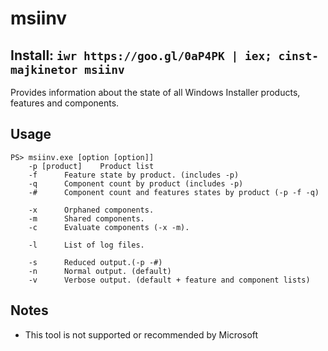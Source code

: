 # msiinv

**Install**: `iwr https://goo.gl/0aP4PK | iex; cinst-majkinetor msiinv`
---
Provides information about the state of all Windows Installer products, features and components.


## Usage

    PS> msiinv.exe [option [option]]
        -p [product]    Product list
        -f      Feature state by product. (includes -p)
        -q      Component count by product (includes -p)
        -#      Component count and features states by product (-p -f -q)

        -x      Orphaned components.
        -m      Shared components.
        -c      Evaluate components (-x -m).

        -l      List of log files.

        -s      Reduced output.(-p -#)
        -n      Normal output. (default)
        -v      Verbose output. (default + feature and component lists)

## Notes

- This tool is not supported or recommended by Microsoft
